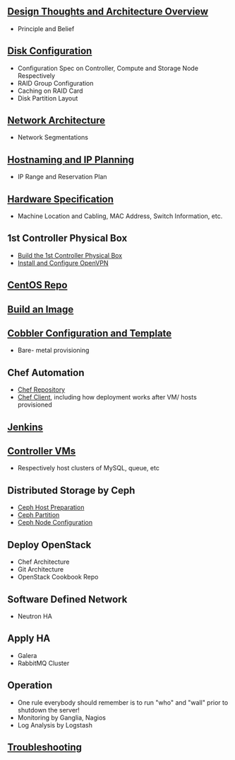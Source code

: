 ## [Design Thoughts and Architecture Overview](ArchitectureOverview.markdown)
  * Principle and Belief

## [Disk Configuration](DiskConfiguration.markdown)
  * Configuration Spec on Controller, Compute and Storage Node Respectively
  * RAID Group Configuration
  * Caching on RAID Card
  * Disk Partition Layout

## [Network Architecture](NetworkConfiguration.markdown)
  * Network Segmentations

## [Hostnaming and IP Planning](IPPlanning.markdown)
  * IP Range and Reservation Plan

## [Hardware Specification](HardwareSpec.markdown)
  * Machine Location and Cabling, MAC Address, Switch Information, etc.

## 1st Controller Physical Box
  * [Build the 1st Controller Physical Box](BuildFirstBox.markdown)
  * [Install and Configure OpenVPN](InstallAndConfigureOpenvpn.markdown)

## [CentOS Repo](CreateCentosRepo.markdown)

## [Build an Image](BuildAnImage.markdown)

## [Cobbler Configuration and Template](BuildCobblerVM.markdown)
  * Bare- metal provisioning

## Chef Automation
  * [Chef Repository](ChefRepo.markdown)
  * [Chef Client](ChefClient.markdown), including how deployment works after VM/ hosts provisioned

## [Jenkins](BuildJenkins.markdown)

## [Controller VMs](BuildControllerVM.markdown)
  * Respectively host clusters of MySQL, queue, etc

## Distributed Storage by Ceph
  * [Ceph Host Preparation](CephPrepare.markdown)
  * [Ceph Partition](CephPartition.markdown)
  * [Ceph Node Configuration](CephDistributedStorage.markdown)

## Deploy OpenStack
  * Chef Architecture
  * Git Architecture
  * OpenStack Cookbook Repo

## Software Defined Network
  * Neutron HA

## Apply HA
  * Galera
  * RabbitMQ Cluster

## Operation
  * One rule everybody should remember is to run "who" and "wall" prior to shutdown the server!
  * Monitoring by Ganglia, Nagios
  * Log Analysis by Logstash

## [Troubleshooting](TroubleShooting.markdown)
